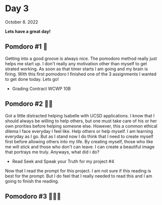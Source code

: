 # Day 3
October 8. 2022

**Lets have a great day!**
## Pomdoro #1 🍅
Getting into a good groove is always nice. The pomodoro method really just helps me start up. I don't really any motivation other than myself to get strated working. As soon as that timer starts I am going and my brain is firing. With this first pomodoro I finished one of the 3 assignments I wanted to get done today. Lets go!
* Grading Contract WCWP 10B

## Pomdoro #2 🍅🍅
Got a little distracted helping Isabelle with UCSD applications. I know that I should always be willing to help others, but one must take care of his or her own prorities before helping someone else. However, this a common ethical dilema I face everyday I feel like. Help others or help myself. I am learning everyday as I go. But as I stand now I do think that I need to create myself first before allowing others into my life. By creating myself, those who like me will stick and those who don't can leave. I can create a beautiful image that portrays me truly. Anyways, what did i do?
* Read Seek and Speak your Truth for my project #4

Now that I read the prompt for this project. I am not sure if this reading is best for the prompt. But I do feel that I really needed to read this and I am going to finish the reading.

## Pomodoro #3 🍅🍅🍅